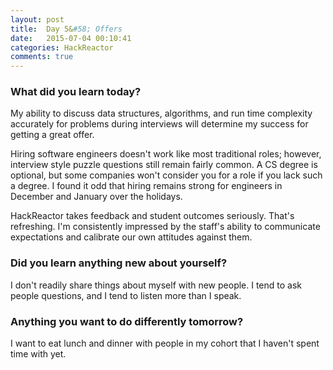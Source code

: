```yaml
---
layout: post
title:  Day 5&#58; Offers
date:   2015-07-04 00:10:41
categories: HackReactor
comments: true
---
```


### What did you learn today?

My ability to discuss data structures, algorithms, and run time complexity accurately for problems during interviews will determine my success for getting a great offer.

Hiring software engineers doesn't work like most traditional roles; however, interview style puzzle questions still remain fairly common. A CS degree is optional, but some companies won't consider you for a role if you lack such a degree. I found it odd that hiring remains strong for engineers in December and January over the holidays.

HackReactor takes feedback and student outcomes seriously. That's refreshing. I'm consistently impressed by the staff's ability to communicate expectations and calibrate our own attitudes against them.

### Did you learn anything new about yourself?

I don't readily share things about myself with new people. I tend to ask people questions, and I tend to listen more than I speak.

### Anything you want to do differently tomorrow?

I want to eat lunch and dinner with people in my cohort that I haven't spent time with yet.